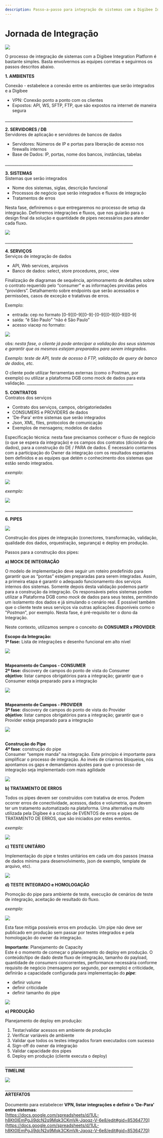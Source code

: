 ```yaml
---
description: Passo-a-passo para integração de sistemas com a Digibee Integration Platform.
---
```


# Jornada de Integração

![](../../.gitbook/assets/img1.png)

O processo de integração de sistemas com a Digibee Integration Platform é bastante simples. Basta envolvermos as equipes corretas e seguirmos os passos descritos abaixo.

**1. AMBIENTES**

Conexão - estabelece a conexão entre os ambientes que serão integrados e a Digibee

* VPN: Conexão ponto a ponto com os clientes
* Expostos: API, WS, SFTP, FTP, que são expostos na internet de maneira segura

\_\_\_\_\_\_\_\_\_\_\_\_\_\_\_\_\_\_\_\_\_\_\_\_\_\_\_\_\_\_\_\_\_\_\_\_\_\_\_\_\_\_\_\_\_\_\_\_\_\_\_\_\_\_\_\_\_\_\_\_\_\_\_\_\_\_

**2. SERVIDORES / DB**\
Servidores de aplicação e servidores de bancos de dados

* Servidores: Números de IP e portas para liberação de acesso nos firewalls internos
* Base de Dados: IP, portas, nome dos bancos, instâncias, tabelas

\_\_\_\_\_\_\_\_\_\_\_\_\_\_\_\_\_\_\_\_\_\_\_\_\_\_\_\_\_\_\_\_\_\_\_\_\_\_\_\_\_\_\_\_\_\_\_\_\_\_\_\_\_\_\_\_\_\_\_\_\_\_\_\_\_\_

**3. SISTEMAS**\
Sistemas que serão integrados

* Nome dos sistemas, siglas, descrição funcional
* Processos de negócio que serão integrados e fluxos de integração
* Tratamentos de erros

Nesta fase, definiremos o que entregaremos no processo de setup da integração. Definiremos integrações e fluxos, que nos guiarão para o design final da solução e quantidade de pipes necessários para atender cada fluxo.

![](../../.gitbook/assets/img2.png)

\_\_\_\_\_\_\_\_\_\_\_\_\_\_\_\_\_\_\_\_\_\_\_\_\_\_\_\_\_\_\_\_\_\_\_\_\_\_\_\_\_\_\_\_\_\_\_\_\_\_\_\_\_\_\_\_\_\_\_\_\_\_\_\_\_\_

**4. SERVIÇOS**\
Serviços de integração de dados

* API, Web services, arquivos
* Banco de dados: select, store procedures, proc, view

Finalização de diagramas de sequência, aprimoramento de detalhes sobre o contrato requerido pelo “consumer” e as informações providas pelos “providers”. Detalhamento sobre endpoints que serão acessados e permissões, casos de exceção e tratativas de erros.

Exemplo:

* entrada: cep no formato \[0-9]\[0-9]\[0-9]-\[0-9]\[0-9]\[0-9]\[0-9]
* saída: “é São Paulo” “não é São Paulo”
* acesso viacep no formato:

![](../../.gitbook/assets/img3.png)

obs: _nesta fase, o cliente já pode antecipar a validação dos seus sistemas e garantir que os mesmos estejam preparados para serem integrados._

_Exemplo: teste de API, teste de acesso à FTP, validação de query de banco de dados, etc._

O cliente pode utilizar ferramentas externas (como o Postman, por exemplo) ou utilizar a plataforma DGB como mock de dados para esta validação. \_\_\_\_\_\_\_\_\_\_\_\_\_\_\_\_\_\_\_\_\_\_\_\_\_\_\_\_\_\_\_\_\_\_\_\_\_\_\_\_\_\_\_\_\_\_\_\_\_\_\_\_\_\_\_

**5. CONTRATOS**\
Contratos dos serviços

* Contrato dos serviços, campos, obrigatoriedades
* CONSUMERS e PROVIDERS de dados
* 'De-Para' entre sistemas que serão integrados
* Json, XML, files, protocolos de comunicação
* Exemplos de mensagens; modelos de dados

Especificação técnica: nesta fase precisamos conhecer o fluxo de negócio (o que se espera da integração) e os campos dos contratos (dicionário de dados), para a construção do DE / PARA de dados. É necessário contarmos com a participação do Owner da integração com os resultados esperados bem definidos e as equipes que detém o conhecimento dos sistemas que estão sendo integrados.

_exemplo_:

![](../../.gitbook/assets/img4.png)

_exemplo:_

![](../../.gitbook/assets/img5.png)

\_\_\_\_\_\_\_\_\_\_\_\_\_\_\_\_\_\_\_\_\_\_\_\_\_\_\_\_\_\_\_\_\_\_\_\_\_\_\_\_\_\_\_\_\_\_\_\_\_\_\_\_\_\_\_\_\_\_\_\_\_\_\_\_\_\_

**6. PIPES**

![](../../.gitbook/assets/img6.png)

Construção dos pipes de integração (conectores, transformação, validação, qualidade dos dados, orquestração, segurança) e deploy em produção.

Passos para a construção dos pipes:

**a) MOCK DE INTEGRAÇÃO**

O modelo de implementação deve seguir um roteiro predefinido para garantir que as “pontas” estejam preparadas para serem integradas. Assim, a primeira etapa é garantir o adequado funcionamento dos serviços internos dos sistemas. Somente depois desta validação podemos partir para a construção da integração. Os responsáveis pelos sistemas podem utilizar a Plataforma DGB como _mock_ de dados para seus testes, permitindo um isolamento dos dados e já simulando o cenário real. É possível também que o cliente teste seus serviços via outras aplicações disponíveis como o "_Postman_", por exemplo. Nesta fase, é pré-requisito ter o dono da Integração.

Neste contexto, utilizamos sempre o conceito de **CONSUMER x PROVIDER**:

**Escopo da Integração:**\
**1ª fase:** Lista de integrações e desenho funcional em alto nível

![](../../.gitbook/assets/img7.png)

\
**Mapeamento de Campos - CONSUMER**\
**2ª fase:** discovery de campos do ponto de vista do Consumer\
**objetivo**: listar campos obrigatórios para a integração; garantir que o Consumer esteja preparado para a integração

![](../../.gitbook/assets/img8.png)

\
**Mapeamento de Campos - PROVIDER**\
**3ª fase**: discovery de campos do ponto de vista do Provider\
**objetivo**: listar campos obrigatórios para a integração; garantir que o Provider esteja preparado para a integração

![](../../.gitbook/assets/img9.png)

\
**Construção do Pipe**\
**4ª fase**: construção do pipe\
Consumer “sempre manda” na integração. Este princípio é importante para simplificar o processo de integração. Ao invés de criarmos bloqueios, nós apontamos os gaps e demandamos ajustes para que o processo de integração seja implementado com mais agilidade

![](../../.gitbook/assets/img10.png)

**b) TRATAMENTO DE ERROS**

Todos os pipes devem ser construídos com tratativa de erros. Podem ocorrer erros de conectividade, acessos, dados e volumetria, que devem ter um tratamento automatizado na plataforma. Uma alternativa muito utilizada pela Digibee é a criação de EVENTOS de erros e pipes de TRATAMENTO DE ERROS, que são iniciados por estes eventos.

_exemplo:_

![](../../.gitbook/assets/img11.png)

**c) TESTE UNITÁRIO**

Implementação do pipe e testes unitários em cada um dos passos (massa de dados mínima para desenvolvimento, json de exemplo, template de arquivo, etc).

![](../../.gitbook/assets/img12.png)

**d) TESTE INTEGRADO e HOMOLOGAÇÃO**

Promoção do pipe para ambiente de teste, execução de cenários de teste de integração, aceitação de resultado do fluxo.

_exemplo:_

![](../../.gitbook/assets/img13.png)

Esta fase mitiga possíveis erros em produção. Um pipe não deve ser publicado em produção sem passar por testes integrados e pela homologação do owner da integração.

**Importante**: Planejamento de Capacity\
Este é o momento de começar o planejamento do deploy em produção. O conteúdo/tipo de dado deste fluxo de integração, tamanho do payload, quantidade de _consumers_ concorrentes, performance necessária conforme requisito de negócio (mensagens por segundo, por exemplo) e criticidade, definirão a capacidade configurada para implementação do _**pipe**_:

* definir volume
* definir criticidade
* definir tamanho do pipe

![](../../.gitbook/assets/img14.png)

**e) PRODUÇÃO**

Planejamento de deploy em produção:

1. Testar/validar acessos em ambiente de produção
2. Verificar variáveis de ambiente
3. Validar que todos os testes integrados foram executados com sucesso
4. Sign-off do owner da integração
5. Validar capacidade dos pipes
6. Deploy em produção (cliente executa o deploy)

\_\_\_\_\_\_\_\_\_\_\_\_\_\_\_\_\_\_\_\_\_\_\_\_\_\_\_\_\_\_\_\_\_\_\_\_\_\_\_\_\_\_\_\_\_\_\_\_\_\_\_\_\_\_\_\_\_\_\_\_\_\_\_\_\_\_\
**TIMELINE**

![](../../.gitbook/assets/img15.png)

\_\_\_\_\_\_\_\_\_\_\_\_\_\_\_\_\_\_\_\_\_\_\_\_\_\_\_\_\_\_\_\_\_\_\_\_\_\_\_\_\_\_\_\_\_\_\_\_\_\_\_\_\_\_\_\_\_\_\_\_\_\_\_\_\_\_\
**ARTEFATOS**\
\
Documento para estabelecer **VPN, listar integrações e definir o 'De-Para' entre sistemas**:\
[https://docs.google.com/spreadsheets/d/1UL-h8Kt0IEmPgJj9dcN2q9Mqk3CKmVA-Jqoqz-V-6e8/edit#gid=85364770](https://docs.google.com/spreadsheets/d/1UL-h8Kt0IEmPgJj9dcN2q9Mqk3CKmVA-Jqoqz-V-6e8/edit#gid=85364770)
